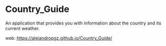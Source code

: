 # Country_Guide

An application that provides you with information about the country and its current weather.

web: https://alejandropgz.github.io/Country_Guide/
